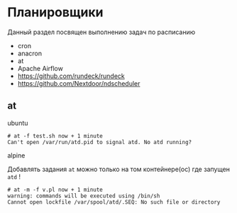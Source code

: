 ---
---

# Планировщики

Данный раздел посвящен выполнению задач по расписанию

* cron
* anacron
* at
* Apache Airflow
* https://github.com/rundeck/rundeck
* https://github.com/Nextdoor/ndscheduler

## at

ubuntu

```
# at -f test.sh now + 1 minute
Can't open /var/run/atd.pid to signal atd. No atd running?
```

alpine

Добавлять задания `at` можно только на том контейнере(ос) где запущен `atd` !

```
# at -m -f v.pl now + 1 minute
warning: commands will be executed using /bin/sh
Cannot open lockfile /var/spool/atd/.SEQ: No such file or directory
```
